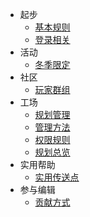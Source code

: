 - 起步
  - [基本规则](wiki/cons.md)
  - [登录相关](wiki/login.md)
- 活动
  - [冬季限定](misc/wg.md)
- 社区
  - [玩家群组](wiki/groups.md)
- 工场
  - [规划管理](wiki/realms.md)
  - [管理方法](wiki/admin.md)
  - [权限规则](wiki/permissions.md)
  - [规划总览](works/realms.md)
- 实用帮助
  - [实用传送点](tutorial/warp.md)
- 参与编辑
  - [贡献方式](wiki/contribute.md)
